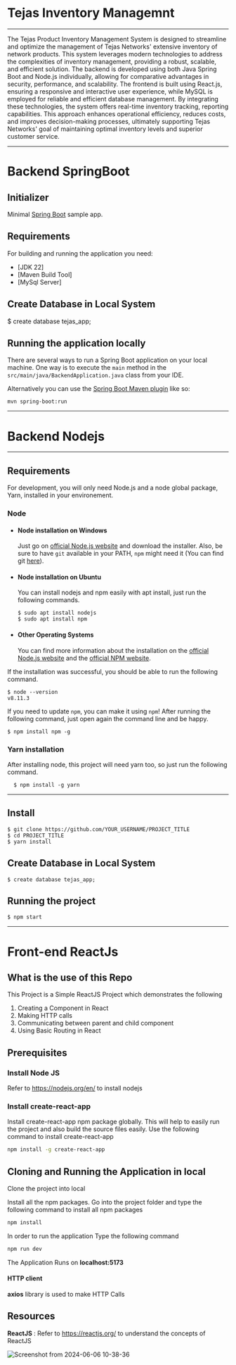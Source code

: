 # Tejas Inventory Managemnt
--------------------------------------
The Tejas Product Inventory Management System is designed to streamline and optimize the management of Tejas Networks' extensive inventory of network products. This system leverages modern technologies to address the complexities of inventory management, providing a robust, scalable, and efficient solution. The backend is developed using both Java Spring Boot and Node.js individually, allowing for comparative advantages in security, performance, and scalability. The frontend is built using React.js, ensuring a responsive and interactive user experience, while MySQL is employed for reliable and efficient database management. By integrating these technologies, the system offers real-time inventory tracking, reporting capabilities. This approach enhances operational efficiency, reduces costs, and improves decision-making processes, ultimately supporting Tejas Networks' goal of maintaining optimal inventory levels and superior customer service.​

--------------------------------------

# Backend SpringBoot


## Initializer

Minimal [Spring Boot](http://projects.spring.io/) sample app.

## Requirements

For building and running the application you need:

- [JDK 22]
- [Maven Build Tool]
- [MySql Server]

## Create Database in Local System 

   $ create database tejas_app;

## Running the application locally

There are several ways to run a Spring Boot application on your local machine. One way is to execute the `main` method in the `src/main/java/BackendApplication.java` class from your IDE.

Alternatively you can use the [Spring Boot Maven plugin](https://docs.spring.io/spring-boot/docs/current/reference/html/build-tool-plugins-maven-plugin.html) like so:

```shell
mvn spring-boot:run
```

-----------------------------------------------------------
# Backend Nodejs
---
## Requirements

For development, you will only need Node.js and a node global package, Yarn, installed in your environement.

### Node
- #### Node installation on Windows

  Just go on [official Node.js website](https://nodejs.org/) and download the installer.
Also, be sure to have `git` available in your PATH, `npm` might need it (You can find git [here](https://git-scm.com/)).

- #### Node installation on Ubuntu

  You can install nodejs and npm easily with apt install, just run the following commands.

      $ sudo apt install nodejs
      $ sudo apt install npm

- #### Other Operating Systems
  You can find more information about the installation on the [official Node.js website](https://nodejs.org/) and the [official NPM website](https://npmjs.org/).

If the installation was successful, you should be able to run the following command.

    $ node --version
    v8.11.3
  

If you need to update `npm`, you can make it using `npm`!  After running the following command, just open again the command line and be happy.

    $ npm install npm -g

###
### Yarn installation
  After installing node, this project will need yarn too, so just run the following command.

      $ npm install -g yarn

---

## Install

    $ git clone https://github.com/YOUR_USERNAME/PROJECT_TITLE
    $ cd PROJECT_TITLE
    $ yarn install

## Create Database in Local System 

    $ create database tejas_app;
    

## Running the project

    $ npm start

---
# Front-end ReactJs

## What is the use of this Repo

This Project is a Simple ReactJS Project which demonstrates the following
1. Creating a Component in React
2. Making HTTP calls
3. Communicating between parent and child component
4. Using Basic Routing in React




## Prerequisites

### Install Node JS
Refer to https://nodejs.org/en/ to install nodejs

### Install create-react-app
Install create-react-app npm package globally. This will help to easily run the project and also build the source files easily. Use the following command to install create-react-app

```bash
npm install -g create-react-app
```

## Cloning and Running the Application in local

Clone the project into local

Install all the npm packages. Go into the project folder and type the following command to install all npm packages

```bash
npm install
```

In order to run the application Type the following command

```bash
npm run dev
```

The Application Runs on **localhost:5173**

#### HTTP client

**axios** library is used to make HTTP Calls

## Resources

**ReactJS** : Refer to https://reactjs.org/ to understand the concepts of ReactJS


![Screenshot from 2024-06-06 10-38-36](https://github.com/kaushaldeokar/Tejas-Product-Inventory-project/assets/91072847/c0ea79ce-7c4b-47c9-b9dd-710817414a1f)




